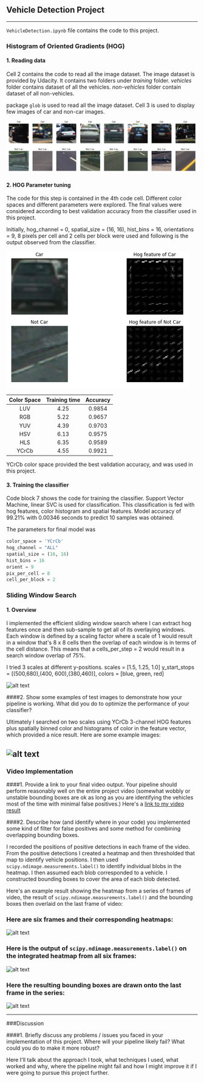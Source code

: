 ## Vehicle Detection Project

[//]: # (Image References)
[image1]: ./output_images/dataset.png
[image2]: ./output_images/HOG_feature.png
[image3]: ./examples/sliding_windows.jpg
[image4]: ./examples/sliding_window.jpg
[image5]: ./examples/bboxes_and_heat.png
[image6]: ./examples/labels_map.png
[image7]: ./examples/output_bboxes.png
[video1]: ./project_video.mp4

---

`VehicleDetection.ipynb` file contains the code to this project.

### Histogram of Oriented Gradients (HOG)
#### 1. Reading data
Cell 2 contains the code to read all the image dataset. The image dataset is provided by Udacity. It contains two folders under *training* folder. *vehicles* folder contains dataset of all the vehicles. *non-vehicles* folder contain dataset of all non-vehicles.

package `glob` is used to read all the image dataset. Cell 3 is used to display few images of car and non-car images.

![alt text][image1]

#### 2. HOG Parameter tuning

The code for this step is contained in the 4th code cell. Different color spaces and different parameters were explored. The final values were considered according to best validation accuracy from the classifier used in this project.

Initially, hog_channel = 0, spatial_size = (16, 16), hist_bins = 16, orientations = 9, 8 pixels per cell and 2 cells per block were used and following is the output observed from the classifier.

![alt text][image2]

| Color Space | Training time | Accuracy |
| :----: | :----: |  :----: |
| LUV | 4.25 | 0.9854 |
| RGB | 5.22 | 0.9657 |
| YUV | 4.39 | 0.9703 |
| HSV | 6.13 | 0.9575 |
| HLS | 6.35 | 0.9589 |
| YCrCb | 4.55 | 0.9921 |

YCrCb color space provided the best validation accuracy, and was used in this project.

#### 3. Training the classifier

Code block 7 shows the code for training the classifier. Support Vector Machine, linear SVC is used for classification. This classification is fed with hog features, color histogram and spatial features. Model accuracy of 99.21% with 0.00346 seconds to predict 10 samples was obtained.

The parameters for final model was
```python
color_space = 'YCrCb'
hog_channel = "ALL"
spatial_size = (16, 16)
hist_bins = 16
orient = 9  
pix_per_cell = 8
cell_per_block = 2
```

### Sliding Window Search

#### 1. Overview

I implemented the efficient sliding window search where I can extract hog features once and then sub-sample to get all of its overlaying windows. Each window is defined by a scaling factor where a scale of 1 would result in a window that's 8 x 8 cells then the overlap of each window is in terms of the cell distance. This means that a cells_per_step = 2 would result in a search window overlap of 75%.

I tried 3 scales at different y-positions. scales = [1.5, 1.25, 1.0] y_start_stops = [(500,680),(400, 600),(380,460)], colors = [blue, green, red]

![alt text][image3]

####2. Show some examples of test images to demonstrate how your pipeline is working.  What did you do to optimize the performance of your classifier?

Ultimately I searched on two scales using YCrCb 3-channel HOG features plus spatially binned color and histograms of color in the feature vector, which provided a nice result.  Here are some example images:

![alt text][image4]
---

### Video Implementation

####1. Provide a link to your final video output.  Your pipeline should perform reasonably well on the entire project video (somewhat wobbly or unstable bounding boxes are ok as long as you are identifying the vehicles most of the time with minimal false positives.)
Here's a [link to my video result](./project_video.mp4)


####2. Describe how (and identify where in your code) you implemented some kind of filter for false positives and some method for combining overlapping bounding boxes.

I recorded the positions of positive detections in each frame of the video.  From the positive detections I created a heatmap and then thresholded that map to identify vehicle positions.  I then used `scipy.ndimage.measurements.label()` to identify individual blobs in the heatmap.  I then assumed each blob corresponded to a vehicle.  I constructed bounding boxes to cover the area of each blob detected.  

Here's an example result showing the heatmap from a series of frames of video, the result of `scipy.ndimage.measurements.label()` and the bounding boxes then overlaid on the last frame of video:

### Here are six frames and their corresponding heatmaps:

![alt text][image5]

### Here is the output of `scipy.ndimage.measurements.label()` on the integrated heatmap from all six frames:
![alt text][image6]

### Here the resulting bounding boxes are drawn onto the last frame in the series:
![alt text][image7]



---

###Discussion

####1. Briefly discuss any problems / issues you faced in your implementation of this project.  Where will your pipeline likely fail?  What could you do to make it more robust?

Here I'll talk about the approach I took, what techniques I used, what worked and why, where the pipeline might fail and how I might improve it if I were going to pursue this project further.  

